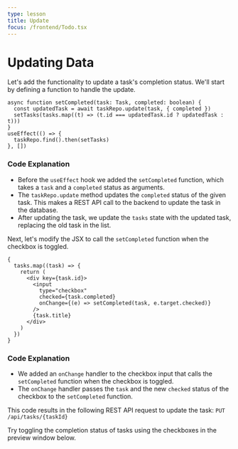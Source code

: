 ```yaml
---
type: lesson
title: Update
focus: /frontend/Todo.tsx
---
```


# Updating Data

Let's add the functionality to update a task's completion status. We'll start by defining a function to handle the update.

```tsx title="frontend/Todo.tsx" add={1-4}
async function setCompleted(task: Task, completed: boolean) {
  const updatedTask = await taskRepo.update(task, { completed })
  setTasks(tasks.map((t) => (t.id === updatedTask.id ? updatedTask : t)))
}
useEffect(() => {
  taskRepo.find().then(setTasks)
}, [])
```

### Code Explanation

- Before the `useEffect` hook we added the `setCompleted` function, which takes a `task` and a `completed` status as arguments.
- The `taskRepo.update` method updates the `completed` status of the given task. This makes a REST API call to the backend to update the task in the database.
- After updating the task, we update the `tasks` state with the updated task, replacing the old task in the list.

Next, let's modify the JSX to call the `setCompleted` function when the checkbox is toggled.

```tsx title="frontend/Todo.tsx" add={7}
{
  tasks.map((task) => {
    return (
      <div key={task.id}>
        <input
          type="checkbox"
          checked={task.completed}
          onChange={(e) => setCompleted(task, e.target.checked)}
        />
        {task.title}
      </div>
    )
  })
}
```

### Code Explanation

- We added an `onChange` handler to the checkbox input that calls the `setCompleted` function when the checkbox is toggled.
- The `onChange` handler passes the `task` and the new `checked` status of the checkbox to the `setCompleted` function.

This code results in the following REST API request to update the task:
`PUT /api/tasks/{taskId}`

Try toggling the completion status of tasks using the checkboxes in the preview window below.
